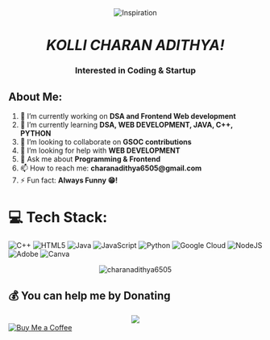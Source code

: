 <div align="center">
  <img src="https://media1.tenor.com/m/Ww1J78adEuoAAAAd/messi-messi-god.gif" alt="Inspiration" style="border: 0;" />
</div>
<h1 align="center"><i>KOLLI CHARAN ADITHYA!</i></h1>
<h3 align="center">Interested in Coding & Startup</h3>
</a> </p>
<h2>About Me:</h2>
<ol>
  <li>🔭 I’m currently working on <strong>DSA and Frontend Web development</strong></li>
  <li>🌱 I’m currently learning <strong>DSA, WEB DEVELOPMENT, JAVA, C++, PYTHON</strong></li>
  <li>👯 I’m looking to collaborate on <strong>GSOC contributions</strong></li>
  <li>🤝 I’m looking for help with <strong>WEB DEVELOPMENT</strong></li>
  <li>💬 Ask me about <strong>Programming & Frontend</strong></li>
  <li>📫 How to reach me: <strong>charanadithya6505@gmail.com</strong></li>
  <li>⚡ Fun fact: <strong>Always Funny 😁!</strong></li>
</ol>

# 💻 Tech Stack:
![C++](https://img.shields.io/badge/c++-%2300599C.svg?style=for-the-badge&logo=c%2B%2B&logoColor=white) ![HTML5](https://img.shields.io/badge/html5-%23E34F26.svg?style=for-the-badge&logo=html5&logoColor=white) ![Java](https://img.shields.io/badge/java-%23ED8B00.svg?style=for-the-badge&logo=openjdk&logoColor=white) ![JavaScript](https://img.shields.io/badge/javascript-%23323330.svg?style=for-the-badge&logo=javascript&logoColor=%23F7DF1E) ![Python](https://img.shields.io/badge/python-3670A0?style=for-the-badge&logo=python&logoColor=ffdd54) ![Google Cloud](https://img.shields.io/badge/GoogleCloud-%234285F4.svg?style=for-the-badge&logo=google-cloud&logoColor=white) ![NodeJS](https://img.shields.io/badge/node.js-6DA55F?style=for-the-badge&logo=node.js&logoColor=white) ![Adobe](https://img.shields.io/badge/adobe-%23FF0000.svg?style=for-the-badge&logo=adobe&logoColor=white) ![Canva](https://img.shields.io/badge/Canva-%2300C4CC.svg?style=for-the-badge&logo=Canva&logoColor=white)

<p align="center"><img src="https://github-readme-streak-stats.herokuapp.com/?user=charanadithya6505&" alt="charanadithya6505" /></p>

## 💰 You can help me by Donating
<p align="center">
  <a href="https://www.buymeacoffee.com/charanadithya">
    <div align="center">
  <img src="https://4kwallpapers.com/images/walls/thumbs_3t/5947.png" />
</div>
    <img src="https://img.shields.io/badge/Buy%20Me%20a%20Coffee-ffdd00?style=for-the-badge&logo=buy-me-a-coffee&logoColor=black" alt="Buy Me a Coffee">
  </a>
</p>





